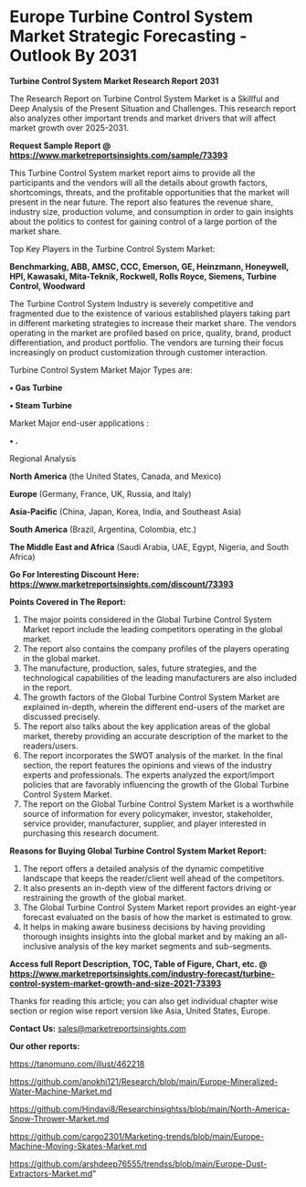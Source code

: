 # Europe Turbine Control System Market Strategic Forecasting - Outlook By 2031

<strong>Turbine Control System Market Research Report 2031</strong>

The Research Report on Turbine Control System Market is a Skillful and Deep Analysis of the Present Situation and Challenges. This research report also analyzes other important trends and market drivers that will affect market growth over 2025-2031.

<strong>Request Sample Report @ <a href=https://www.marketreportsinsights.com/sample/73393>https://www.marketreportsinsights.com/sample/73393</a></strong>

This Turbine Control System market report aims to provide all the participants and the vendors will all the details about growth factors, shortcomings, threats, and the profitable opportunities that the market will present in the near future. The report also features the revenue share, industry size, production volume, and consumption in order to gain insights about the politics to contest for gaining control of a large portion of the market share.

Top Key Players in the Turbine Control System Market:

<strong>Benchmarking, ABB, AMSC, CCC, Emerson, GE, Heinzmann, Honeywell, HPI, Kawasaki, Mita-Teknik, Rockwell, Rolls Royce, Siemens, Turbine Control, Woodward</strong>

The Turbine Control System Industry is severely competitive and fragmented due to the existence of various established players taking part in different marketing strategies to increase their market share. The vendors operating in the market are profiled based on price, quality, brand, product differentiation, and product portfolio. The vendors are turning their focus increasingly on product customization through customer interaction.

Turbine Control System Market Major Types are:

<strong>• Gas Turbine

• Steam Turbine</strong>

Market Major end-user applications :

<strong>• .</strong>

Regional Analysis

</u><strong><b>North America</b></strong> (the United States, Canada, and Mexico)

<strong><b>Europe </b></strong>(Germany, France, UK, Russia, and Italy)

<strong><b>Asia-Pacific</b></strong> (China, Japan, Korea, India, and Southeast Asia)

<strong><b>South America</b></strong> (Brazil, Argentina, Colombia, etc.)

<strong><b>The Middle East and Africa</b></strong> (Saudi Arabia, UAE, Egypt, Nigeria, and South Africa)

<strong>Go For Interesting Discount Here: <a href=https://www.marketreportsinsights.com/discount/73393>https://www.marketreportsinsights.com/discount/73393</a></strong>

<strong>Points Covered in The Report:</strong>
<ol>
  <li>The major points considered in the Global Turbine Control System Market report include the leading competitors operating in the global market.</li>
  <li>The report also contains the company profiles of the players operating in the global market.</li>
  <li>The manufacture, production, sales, future strategies, and the technological capabilities of the leading manufacturers are also included in the report.</li>
  <li>The growth factors of the Global Turbine Control System Market are explained in-depth, wherein the different end-users of the market are discussed precisely.</li>
  <li>The report also talks about the key application areas of the global market, thereby providing an accurate description of the market to the readers/users.</li>
  <li>The report incorporates the SWOT analysis of the market. In the final section, the report features the opinions and views of the industry experts and professionals. The experts analyzed the export/import policies that are favorably influencing the growth of the Global Turbine Control System Market.</li>
  <li>The report on the Global Turbine Control System Market is a worthwhile source of information for every policymaker, investor, stakeholder, service provider, manufacturer, supplier, and player interested in purchasing this research document.</li>
</ol>
<strong>Reasons for Buying Global Turbine Control System Market Report:</strong>

<ol>
  <li>The report offers a detailed analysis of the dynamic competitive landscape that keeps the reader/client well ahead of the competitors.</li>
  <li>It also presents an in-depth view of the different factors driving or restraining the growth of the global market.</li>
  <li>The Global Turbine Control System Market report provides an eight-year forecast evaluated on the basis of how the market is estimated to grow.</li>
  <li>It helps in making aware business decisions by having providing thorough insights insights into the global market and by making an all-inclusive analysis of the key market segments and sub-segments.</li>
</ol>
<strong>Access full Report Description, TOC, Table of Figure, Chart, etc. @ <a href=https://www.marketreportsinsights.com/industry-forecast/turbine-control-system-market-growth-and-size-2021-73393>https://www.marketreportsinsights.com/industry-forecast/turbine-control-system-market-growth-and-size-2021-73393</a></strong>


Thanks for reading this article; you can also get individual chapter wise section or region wise report version like Asia, United States, Europe.

<strong>Contact Us:</strong>
sales@marketreportsinsights.com

<strong>Our other reports:</strong>

<a href=https://tanomuno.com/illust/462218>https://tanomuno.com/illust/462218</a>

<a href=https://github.com/anokhi121/Research/blob/main/Europe-Mineralized-Water-Machine-Market.md>https://github.com/anokhi121/Research/blob/main/Europe-Mineralized-Water-Machine-Market.md</a>

<a href=https://github.com/Hindavi8/Researchinsightss/blob/main/North-America-Snow-Thrower-Market.md>https://github.com/Hindavi8/Researchinsightss/blob/main/North-America-Snow-Thrower-Market.md</a>

<a href=https://github.com/cargo2301/Marketing-trends/blob/main/Europe-Machine-Moving-Skates-Market.md>https://github.com/cargo2301/Marketing-trends/blob/main/Europe-Machine-Moving-Skates-Market.md</a>

<a href=https://github.com/arshdeep76555/trendss/blob/main/Europe-Dust-Extractors-Market.md>https://github.com/arshdeep76555/trendss/blob/main/Europe-Dust-Extractors-Market.md</a>"
